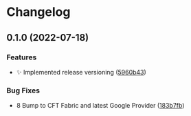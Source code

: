 # Changelog

## 0.1.0 (2022-07-18)


### Features

* :sparkles: Implemented release versioning ([5960b43](https://github.com/danistrebel/terraform-modules/commit/5960b43908407603eee29e1d85141d14d102f6c4))


### Bug Fixes

* 8 Bump to CFT Fabric and latest Google Provider ([183b7fb](https://github.com/danistrebel/terraform-modules/commit/183b7fb3db9f95494f6b28fceb1111155996578c))
